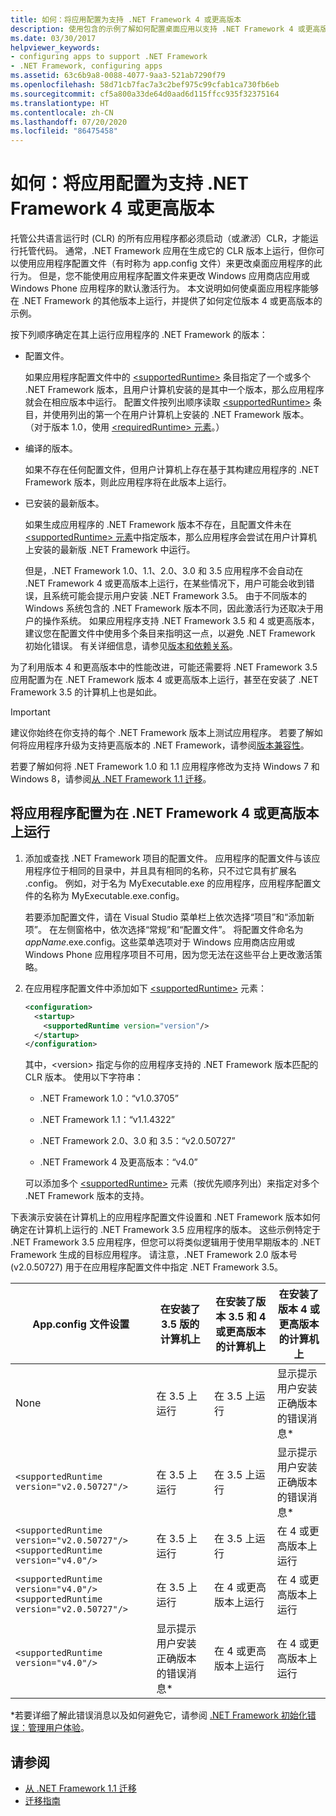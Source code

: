 ```yaml
---
title: 如何：将应用配置为支持 .NET Framework 4 或更高版本
description: 使用包含的示例了解如何配置桌面应用以支持 .NET Framework 4 或更高版本。
ms.date: 03/30/2017
helpviewer_keywords:
- configuring apps to support .NET Framework
- .NET Framework, configuring apps
ms.assetid: 63c6b9a8-0088-4077-9aa3-521ab7290f79
ms.openlocfilehash: 58d71cb7fac7a3c2bef975c99cfab1ca730fb6eb
ms.sourcegitcommit: cf5a800a33de64d0aad6d115ffcc935f32375164
ms.translationtype: HT
ms.contentlocale: zh-CN
ms.lasthandoff: 07/20/2020
ms.locfileid: "86475458"
---
```

# <a name="how-to-configure-an-app-to-support-net-framework-4-or-later-versions"></a>如何：将应用配置为支持 .NET Framework 4 或更高版本

托管公共语言运行时 (CLR) 的所有应用程序都必须启动（或*激活*）CLR，才能运行托管代码。 通常，.NET Framework 应用在生成它的 CLR 版本上运行，但你可以使用应用程序配置文件（有时称为 app.config 文件）来更改桌面应用程序的此行为。 但是，您不能使用应用程序配置文件来更改 Windows 应用商店应用或 Windows Phone 应用程序的默认激活行为。 本文说明如何使桌面应用程序能够在 .NET Framework 的其他版本上运行，并提供了如何定位版本 4 或更高版本的示例。

 按下列顺序确定在其上运行应用程序的 .NET Framework 的版本：

- 配置文件。

     如果应用程序配置文件中的 [\<supportedRuntime>](../configure-apps/file-schema/startup/supportedruntime-element.md) 条目指定了一个或多个 .NET Framework 版本，且用户计算机安装的是其中一个版本，那么应用程序就会在相应版本中运行。 配置文件按列出顺序读取 [\<supportedRuntime>](../configure-apps/file-schema/startup/supportedruntime-element.md) 条目，并使用列出的第一个在用户计算机上安装的 .NET Framework 版本。 （对于版本 1.0，使用 [\<requiredRuntime> 元素](../configure-apps/file-schema/startup/requiredruntime-element.md)。）

- 编译的版本。

     如果不存在任何配置文件，但用户计算机上存在基于其构建应用程序的 .NET Framework 版本，则此应用程序将在此版本上运行。

- 已安装的最新版本。

     如果生成应用程序的 .NET Framework 版本不存在，且配置文件未在 [\<supportedRuntime> 元素](../configure-apps/file-schema/startup/supportedruntime-element.md)中指定版本，那么应用程序会尝试在用户计算机上安装的最新版 .NET Framework 中运行。

     但是，.NET Framework 1.0、1.1、2.0、3.0 和 3.5 应用程序不会自动在 .NET Framework 4 或更高版本上运行，在某些情况下，用户可能会收到错误，且系统可能会提示用户安装 .NET Framework 3.5。 由于不同版本的 Windows 系统包含的 .NET Framework 版本不同，因此激活行为还取决于用户的操作系统。 如果应用程序支持 .NET Framework 3.5 和 4 或更高版本，建议您在配置文件中使用多个条目来指明这一点，以避免 .NET Framework 初始化错误。 有关详细信息，请参见[版本和依赖关系](versions-and-dependencies.md)。

 为了利用版本 4 和更高版本中的性能改进，可能还需要将 .NET Framework 3.5 应用配置为在 .NET Framework 版本 4 或更高版本上运行，甚至在安装了 .NET Framework 3.5 的计算机上也是如此。

> [!IMPORTANT]
> 建议你始终在你支持的每个 .NET Framework 版本上测试应用程序。 若要了解如何将应用程序升级为支持更高版本的 .NET Framework，请参阅[版本兼容性](version-compatibility.md)。

 若要了解如何将 .NET Framework 1.0 和 1.1 应用程序修改为支持 Windows 7 和 Windows 8，请参阅[从 .NET Framework 1.1 迁移](migrating-from-the-net-framework-1-1.md)。

## <a name="to-configure-your-app-to-run-on-the-net-framework-4-or-later-versions"></a>将应用程序配置为在 .NET Framework 4 或更高版本上运行

1. 添加或查找 .NET Framework 项目的配置文件。 应用程序的配置文件与该应用程序位于相同的目录中，并且具有相同的名称，只不过它具有扩展名 .config。 例如，对于名为 MyExecutable.exe 的应用程序，应用程序配置文件的名称为 MyExecutable.exe.config。

     若要添加配置文件，请在 Visual Studio 菜单栏上依次选择“项目”和“添加新项”。 在左侧窗格中，依次选择“常规”和“配置文件”。 将配置文件命名为 *appName*.exe.config。这些菜单选项对于 Windows 应用商店应用或 Windows Phone 应用程序项目不可用，因为您无法在这些平台上更改激活策略。

2. 在应用程序配置文件中添加如下 [\<supportedRuntime>](../configure-apps/file-schema/startup/supportedruntime-element.md) 元素：

    ```xml
    <configuration>
      <startup>
        <supportedRuntime version="version"/>
      </startup>
    </configuration>
    ```

     其中，\<version> 指定与你的应用程序支持的 .NET Framework 版本匹配的 CLR 版本。 使用以下字符串：

    - .NET Framework 1.0：“v1.0.3705”

    - .NET Framework 1.1：“v1.1.4322”

    - .NET Framework 2.0、3.0 和 3.5：“v2.0.50727”

    - .NET Framework 4 及更高版本：“v4.0”

     可以添加多个 [\<supportedRuntime>](../configure-apps/file-schema/startup/supportedruntime-element.md) 元素（按优先顺序列出）来指定对多个 .NET Framework 版本的支持。

 下表演示安装在计算机上的应用程序配置文件设置和 .NET Framework 版本如何确定在计算机上运行的 .NET Framework 3.5 应用程序的版本。 这些示例特定于 .NET Framework 3.5 应用程序，但您可以将类似逻辑用于使用早期版本的 .NET Framework 生成的目标应用程序。 请注意，.NET Framework 2.0 版本号 (v2.0.50727) 用于在应用程序配置文件中指定 .NET Framework 3.5。

|App.config 文件设置|在安装了 3.5 版的计算机上|在安装了版本 3.5 和 4 或更高版本的计算机上|在安装了版本 4 或更高版本的计算机上|
|-|-|-|-|
|None|在 3.5 上运行|在 3.5 上运行|显示提示用户安装正确版本的错误消息*|
|`<supportedRuntime version="v2.0.50727"/>`|在 3.5 上运行|在 3.5 上运行|显示提示用户安装正确版本的错误消息*|
|`<supportedRuntime version="v2.0.50727"/>` <br /> `<supportedRuntime version="v4.0"/>`|在 3.5 上运行|在 3.5 上运行|在 4 或更高版本上运行|
|`<supportedRuntime version="v4.0"/>` <br /> `<supportedRuntime version="v2.0.50727"/>`|在 3.5 上运行|在 4 或更高版本上运行|在 4 或更高版本上运行|
|`<supportedRuntime version="v4.0"/>`|显示提示用户安装正确版本的错误消息*|在 4 或更高版本上运行|在 4 或更高版本上运行|

 \*若要详细了解此错误消息以及如何避免它，请参阅 [.NET Framework 初始化错误：管理用户体验](../deployment/initialization-errors-managing-the-user-experience.md)。

## <a name="see-also"></a>请参阅

- [从 .NET Framework 1.1 迁移](migrating-from-the-net-framework-1-1.md)
- [迁移指南](index.md)
